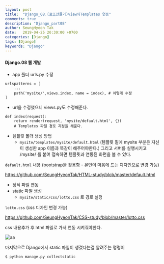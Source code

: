 ```yaml
---
layout: post
title:  "Django_08.(로또만들기)view와Templates 연동"
comments: true
description: "Django_part08"
author: SeungHyeon Tak
date:   2019-04-25 20:30:00 +0700
categories: [Django]
tags: [Django]
keywords: "Django"
---
```

#### Django.08 웹 개발

* app 폴더 urls.py 수정

```
urlspatterns = [
	...
	path('mysite/',views.index, name = index), # 이렇게 수정
]
```

* url을 수정했으니 views.py도 수정해준다.

```
def index(request):
	return render(request, 'mysite/default.html', {})
	# Templates 파일 경로 지정을 해준다.
```

* 템플릿 폴더 생성 방법
   * `mysite/templates/mysite/default.html` (템플릿 밑에 mysite 부분은 자신이 생성한 app 이름과 똑같이 해주어야한다.)
그리고 서버를 실행시키고 /mysite/ 를 붙여 접속하면 템플릿과 연동된 화면을 볼 수 있다.

`default.html` 내용 (bootstrap을 활용함 - 본인이 마음에 드는 디자인으로 변경 가능)

<https://github.com/SeungHyeonTak/HTML-study/blob/master/default.html>

* 정적 파일 연동
* static 파일 생성
   * `mysite/static/css/lotto.css` 로 경로 설정

`lotto.css` (css 디자인 변경 가능)

<https://github.com/SeungHyeonTak/CSS-study/blob/master/lotto.css>

css 내용추가 후 html 파일로 가서 연동 시켜줘야한다.

![aa](https://user-images.githubusercontent.com/46446165/57191731-ac9e1f00-6f63-11e9-8537-95fa241c55f0.png)


마지막으로 Django에서 static 파일이 생겼다는걸 알려주는 명령어

```
$ python manage.py collectstatic
```
